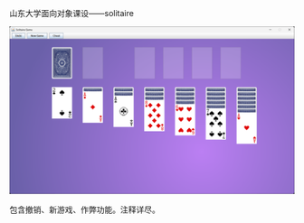 山东大学面向对象课设——solitaire

![image-20240528130154717](https://raw.githubusercontent.com/davidChouccccc/image/main/img/image-20240528130154717.png)

包含撤销、新游戏、作弊功能。注释详尽。

